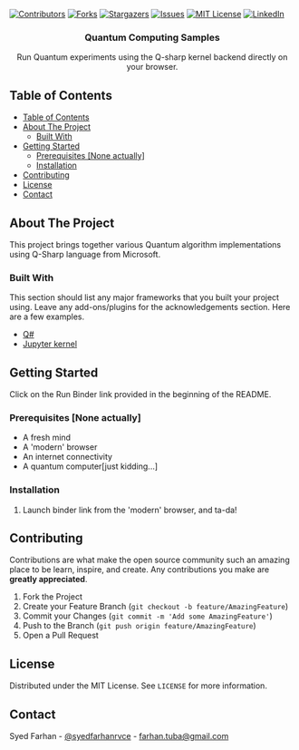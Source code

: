 
<!-- PROJECT SHIELDS -->
<!--
*** I'm using markdown "reference style" links for readability.
*** Reference links are enclosed in brackets [ ] instead of parentheses ( ).
*** See the bottom of this document for the declaration of the reference variables
*** for contributors-url, forks-url, etc. This is an optional, concise syntax you may use.
*** https://www.markdownguide.org/basic-syntax/#reference-style-links
-->
[![Contributors][contributors-shield]][contributors-url]
[![Forks][forks-shield]][forks-url]
[![Stargazers][stars-shield]][stars-url]
[![Issues][issues-shield]][issues-url]
[![MIT License][license-shield]][license-url]
[![LinkedIn][linkedin-shield]][linkedin-url]



<!-- PROJECT LOGO 
<br />
<p align="center">
  <a href="https://github.com/othneildrew/Best-README-Template">
    <img src="images/logo.png" alt="Logo" width="80" height="80">
  </a -->

  <h3 align="center">Quantum Computing Samples</h3>

  <p align="center">
    Run Quantum experiments using the Q-sharp kernel backend directly on your browser.
    <br />
    <!--a href="https://github.com/othneildrew/Best-README-Template"><strong>Explore the docs »</strong></a>
    <br />
    <br />
    <a href="https://github.com/othneildrew/Best-README-Template">View Demo</a>
    ·
    <a href="https://github.com/othneildrew/Best-README-Template/issues">Report Bug</a>
    ·
    <a href="https://github.com/othneildrew/Best-README-Template/issues">Request Feature</a-->
  </p>
</p>



<!-- TABLE OF CONTENTS -->
## Table of Contents

- [Table of Contents](#table-of-contents)
- [About The Project](#about-the-project)
  - [Built With](#built-with)
- [Getting Started](#getting-started)
  - [Prerequisites [None actually]](#prerequisites-none-actually)
  - [Installation](#installation)
- [Contributing](#contributing)
- [License](#license)
- [Contact](#contact)




<!-- ABOUT THE PROJECT -->
## About The Project

This project brings together various Quantum algorithm implementations using Q-Sharp language from Microsoft.

### Built With
This section should list any major frameworks that you built your project using. Leave any add-ons/plugins for the acknowledgements section. Here are a few examples.
* [Q#](https://docs.microsoft.com/en-us/quantum/overview/what-is-qsharp-and-qdk)
* [Jupyter kernel](https://jupyter.org/)



<!-- GETTING STARTED -->
## Getting Started

Click on the Run Binder link provided in the beginning of the README.

### Prerequisites [None actually]

- A fresh mind
- A 'modern' browser
- An internet connectivity
- A quantum computer[just kidding...]

### Installation

1. Launch binder link from the 'modern' browser, and ta-da!



<!-- ROADMAP 
## Roadmap

See the [open issues](https://github.com/othneildrew/Best-README-Template/issues) for a list of proposed features (and known issues).
-->


<!-- CONTRIBUTING -->
## Contributing

Contributions are what make the open source community such an amazing place to be learn, inspire, and create. Any contributions you make are **greatly appreciated**.

1. Fork the Project
2. Create your Feature Branch (`git checkout -b feature/AmazingFeature`)
3. Commit your Changes (`git commit -m 'Add some AmazingFeature'`)
4. Push to the Branch (`git push origin feature/AmazingFeature`)
5. Open a Pull Request



<!-- LICENSE -->
## License

Distributed under the MIT License. See `LICENSE` for more information.



<!-- CONTACT -->
## Contact

Syed Farhan - [@syedfarhanrvce](https://twitter.com/syedfarhanrvce) - farhan.tuba@gmail.com



<!-- MARKDOWN LINKS & IMAGES -->
<!-- https://www.markdownguide.org/basic-syntax/#reference-style-links -->
[contributors-shield]: https://img.shields.io/github/contributors/born-2learn/QSharp-Rocks.svg?style=flat-square
[contributors-url]: https://github.com/born-2learn/QSharp-Rocks/graphs/contributors
[forks-shield]: https://img.shields.io/github/forks/born-2learn/QSharp-Rocks.svg?style=flat-square
[forks-url]: https://github.com/born-2learn/QSharp-Rocks/network/members
[stars-shield]: https://img.shields.io/github/stars/born-2learn/QSharp-Rocks.svg?style=flat-square
[stars-url]: https://github.com/born-2learn/QSharp-Rocks/stargazers
[issues-shield]: https://img.shields.io/github/issues/born-2learn/QSharp-Rocks.svg?style=flat-square
[issues-url]: https://github.com/born-2learn/QSharp-Rocks/issues
[license-shield]: https://img.shields.io/github/license/born-2learn/QSharp-Rocks.svg?style=flat-square
[license-url]: https://github.com/born-2learn/QSharp-Rocks/blob/master/LICENSE.txt
[linkedin-shield]: https://img.shields.io/badge/-LinkedIn-black.svg?style=flat-square&logo=linkedin&colorB=555
[linkedin-url]: https://linkedin.com/in/syedfarhanahmad
